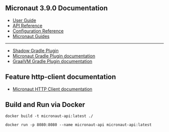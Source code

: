 ## Micronaut 3.9.0 Documentation

- [User Guide](https://docs.micronaut.io/3.9.0/guide/index.html)
- [API Reference](https://docs.micronaut.io/3.9.0/api/index.html)
- [Configuration Reference](https://docs.micronaut.io/3.9.0/guide/configurationreference.html)
- [Micronaut Guides](https://guides.micronaut.io/index.html)
---

- [Shadow Gradle Plugin](https://plugins.gradle.org/plugin/com.github.johnrengelman.shadow)
- [Micronaut Gradle Plugin documentation](https://micronaut-projects.github.io/micronaut-gradle-plugin/latest/)
- [GraalVM Gradle Plugin documentation](https://graalvm.github.io/native-build-tools/latest/gradle-plugin.html)
## Feature http-client documentation

- [Micronaut HTTP Client documentation](https://docs.micronaut.io/latest/guide/index.html#httpClient)

## Build and Run via Docker
    docker build -t micronaut-api:latest ./

    docker run -p 8080:8080 --name micronaut-api micronaut-api:latest


